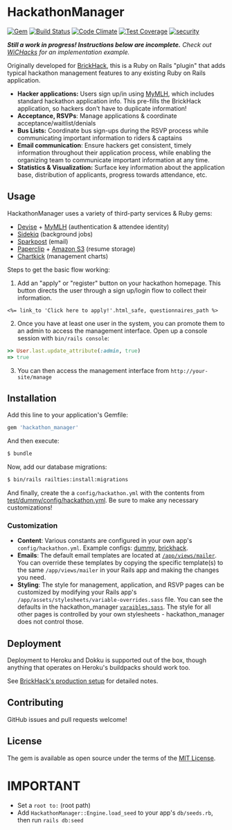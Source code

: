 # HackathonManager

[![Gem](https://img.shields.io/gem/v/hackathon_manager.svg)](https://rubygems.org/gems/hackathon_manager/)
[![Build Status](https://travis-ci.org/codeRIT/hackathon_manager.svg?branch=master)](https://travis-ci.org/codeRIT/hackathon_manager)
[![Code Climate](https://codeclimate.com/github/codeRIT/hackathon_manager/badges/gpa.svg)](https://codeclimate.com/github/codeRIT/hackathon_manager)
[![Test Coverage](https://codeclimate.com/github/codeRIT/hackathon_manager/badges/coverage.svg)](https://codeclimate.com/github/codeRIT/hackathon_manager/coverage)
[![security](https://hakiri.io/github/codeRIT/hackathon_manager/master.svg)](https://hakiri.io/github/codeRIT/hackathon_manager/master)

***Still a work in progress! Instructions below are incomplete.** Check out [WiCHacks](https://github.com/sman591/wichacks) for an implementation example.*

Originally developed for [BrickHack](https://github.com/codeRIT/brickhack.io), this is a Ruby on Rails "plugin" that adds typical hackathon management features to any existing Ruby on Rails application.

* **Hacker applications:** Users sign up/in using [MyMLH](https://my.mlh.io/), which includes standard hackathon application info. This pre-fills the BrickHack application, so hackers don't have to duplicate information!
* **Acceptance, RSVPs**: Manage applications & coordinate acceptance/waitlist/denials
* **Bus Lists:** Coordinate bus sign-ups during the RSVP process while communicating important information to riders & captains
* **Email communication**: Ensure hackers get consistent, timely information throughout their application process, while enabling the organizing team to communicate important information at any time.
* **Statistics & Visualization:** Surface key information about the application base, distribution of applicants, progress towards attendance, etc.

## Usage

HackathonManager uses a variety of third-party services & Ruby gems:

* [Devise](https://github.com/plataformatec/devise) + [MyMLH](https://my.mlh.io/) (authentication & attendee identity)
* [Sidekiq](https://github.com/mperham/sidekiq) (background jobs)
* [Sparkpost](https://www.sparkpost.com/) (email)
* [Paperclip](https://github.com/thoughtbot/paperclip) + [Amazon S3](https://aws.amazon.com/s3/) (resume storage)
* [Chartkick](http://chartkick.com/) (management charts)

Steps to get the basic flow working:

1. Add an "apply" or "register" button on your hackathon homepage. This button directs the user through a sign up/login flow to collect their information.
```erb
<%= link_to 'Click here to apply!'.html_safe, questionnaires_path %>
```

2. Once you have at least one user in the system, you can promote them to an admin to access the management interface. Open up a console session with `bin/rails console`:
```ruby
>> User.last.update_attribute(:admin, true)
=> true
```

3. You can then access the management interface from `http://your-site/manage`

## Installation

Add this line to your application's Gemfile:

```ruby
gem 'hackathon_manager'
```

And then execute:
```bash
$ bundle
```

Now, add our database migrations:
```bash
$ bin/rails railties:install:migrations
```

And finally, create the a `config/hackathon.yml` with the contents from [test/dummy/config/hackathon.yml](test/dummy/config/hackathon.yml). Be sure to make any necessary customizations!

### Customization

* **Content**: Various constants are configured in your own app's `config/hackathon.yml`. Example configs: [dummy]([test/dummy/config/hackathon.yml](test/dummy/config/hackathon.yml)), [brickhack](https://github.com/codeRIT/brickhack.io/blob/develop/config/hackathon.yml).
* **Emails**: The default email templates are located at [`/app/views/mailer`](https://github.com/codeRIT/brickhack.io/tree/develop/app/views/mailer). You can override these templates by copying the specific template(s) to the same `/app/views/mailer` in your Rails app and making the changes you need.
* **Styling**: The style for management, application, and RSVP pages can be customized by modifying your Rails app's `/app/assets/stylesheets/variable-overrides.sass` file. You can see the defaults in the hackathon_manager [`varaibles.sass`](https://github.com/codeRIT/hackathon_manager/blob/master/app/assets/stylesheets/variables.sass). The style for all other pages is controlled by your own stylesheets - hackathon_manager does not control those.

## Deployment

Deployment to Heroku and Dokku is supported out of the box, though anything that operates on Heroku's buildpacks should work too.

See [BrickHack's production setup](https://github.com/codeRIT/brickhack.io/wiki/Production-Environment-Setup) for detailed notes.

## Contributing

GitHub issues and pull requests welcome!

## License
The gem is available as open source under the terms of the [MIT License](http://opensource.org/licenses/MIT).


# IMPORTANT

* Set a `root to:` (root path)
* Add `HackathonManager::Engine.load_seed` to your app's `db/seeds.rb`, then run `rails db:seed`
